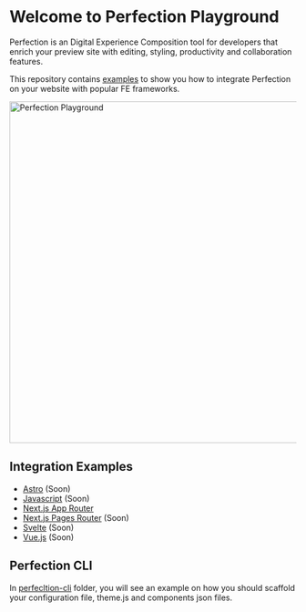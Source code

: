 # Welcome to Perfection Playground

Perfection is an Digital Experience Composition tool for developers that enrich your preview site with editing, styling, productivity and collaboration features.

This repository contains [examples](https://github.com/perfectiondotdev/perfection/tree/main/examples) to show you how to integrate Perfection on your website with popular FE frameworks.

<img src="https://raw.githubusercontent.com/perfectiondotdev/perfection/main/assets/images/laptop.png" width="600" alt="Perfection Playground" />

## Integration Examples

- [Astro](https://github.com/perfectiondotdev/perfection/tree/main/examples/astro) (Soon)
- [Javascript](https://github.com/perfectiondotdev/perfection/tree/main/examples/javascript) (Soon)
- [Next.js App Router](https://github.com/perfectiondotdev/perfection/tree/main/examples/nextjs-app)
- [Next.js Pages Router](https://github.com/perfectiondotdev/perfection/tree/main/examples/nextjs-pages) (Soon)
- [Svelte](https://github.com/perfectiondotdev/perfection/tree/main/examples/svelte) (Soon)
- [Vue.js](https://github.com/perfectiondotdev/perfection/tree/main/examples/vuejs) (Soon)

## Perfection CLI

In [perfecltion-cli](https://github.com/perfectiondotdev/perfection/tree/main/perfection-cli) folder, you will see an example on how you should scaffold your configuration file, theme.js and components json files.
